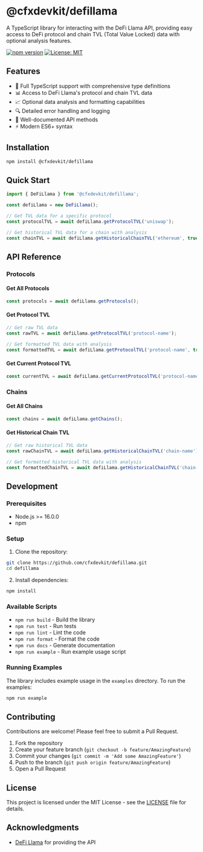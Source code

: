 # @cfxdevkit/defillama

A TypeScript library for interacting with the DeFi Llama API, providing easy access to DeFi protocol and chain TVL (Total Value Locked) data with optional analysis features.

[![npm version](https://img.shields.io/npm/v/@cfxdevkit/defillama)](https://www.npmjs.com/package/@cfxdevkit/defillama)
[![License: MIT](https://img.shields.io/badge/License-MIT-yellow.svg)](https://opensource.org/licenses/MIT)

## Features

- 🚀 Full TypeScript support with comprehensive type definitions
- 📊 Access to DeFi Llama's protocol and chain TVL data
- 📈 Optional data analysis and formatting capabilities
- 🔍 Detailed error handling and logging
- 📝 Well-documented API methods
- ⚡ Modern ES6+ syntax

## Installation

```bash
npm install @cfxdevkit/defillama
```

## Quick Start

```typescript
import { DeFiLlama } from '@cfxdevkit/defillama';

const defiLlama = new DeFiLlama();

// Get TVL data for a specific protocol
const protocolTVL = await defiLlama.getProtocolTVL('uniswap');

// Get historical TVL data for a chain with analysis
const chainTVL = await defiLlama.getHistoricalChainTVL('ethereum', true);
```

## API Reference

### Protocols

#### Get All Protocols
```typescript
const protocols = await defiLlama.getProtocols();
```

#### Get Protocol TVL
```typescript
// Get raw TVL data
const rawTVL = await defiLlama.getProtocolTVL('protocol-name');

// Get formatted TVL data with analysis
const formattedTVL = await defiLlama.getProtocolTVL('protocol-name', true);
```

#### Get Current Protocol TVL
```typescript
const currentTVL = await defiLlama.getCurrentProtocolTVL('protocol-name');
```

### Chains

#### Get All Chains
```typescript
const chains = await defiLlama.getChains();
```

#### Get Historical Chain TVL
```typescript
// Get raw historical TVL data
const rawChainTVL = await defiLlama.getHistoricalChainTVL('chain-name');

// Get formatted historical TVL data with analysis
const formattedChainTVL = await defiLlama.getHistoricalChainTVL('chain-name', true);
```

## Development

### Prerequisites

- Node.js >= 16.0.0
- npm

### Setup

1. Clone the repository:
```bash
git clone https://github.com/cfxdevkit/defillama.git
cd defillama
```

2. Install dependencies:
```bash
npm install
```

### Available Scripts

- `npm run build` - Build the library
- `npm run test` - Run tests
- `npm run lint` - Lint the code
- `npm run format` - Format the code
- `npm run docs` - Generate documentation
- `npm run example` - Run example usage script

### Running Examples

The library includes example usage in the `examples` directory. To run the examples:

```bash
npm run example
```

## Contributing

Contributions are welcome! Please feel free to submit a Pull Request.

1. Fork the repository
2. Create your feature branch (`git checkout -b feature/AmazingFeature`)
3. Commit your changes (`git commit -m 'Add some AmazingFeature'`)
4. Push to the branch (`git push origin feature/AmazingFeature`)
5. Open a Pull Request

## License

This project is licensed under the MIT License - see the [LICENSE](LICENSE) file for details.

## Acknowledgments

- [DeFi Llama](https://defillama.com/) for providing the API
